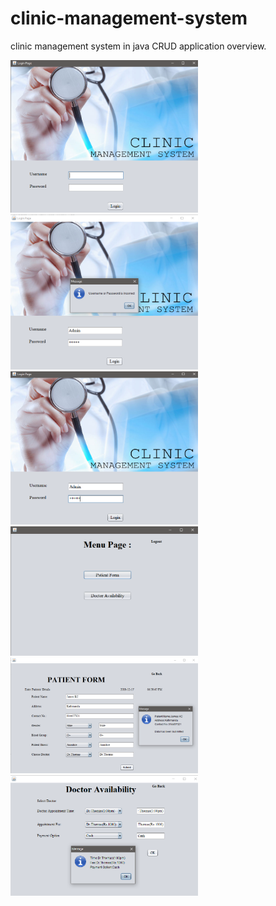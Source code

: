 # clinic-management-system
clinic management system in java CRUD application overview.


<img align ="left " width="300" src="https://github.com/Deepangshi/clinic-management-system/blob/main/systemphase/first.png" />   
<img align ="left " width="300" src="https://github.com/Deepangshi/clinic-management-system/blob/main/systemphase/second.png" />
<img align ="left " width="300" src="https://github.com/Deepangshi/clinic-management-system/blob/main/systemphase/third.png" />
<img align ="left " width="300" src="https://github.com/Deepangshi/clinic-management-system/blob/main/systemphase/fourth.png" />
<img align ="left " width="300" src="https://github.com/Deepangshi/clinic-management-system/blob/main/systemphase/fifth.png" />
<img align ="left " width="300" src="https://github.com/Deepangshi/clinic-management-system/blob/main/systemphase/sixth.png" />
